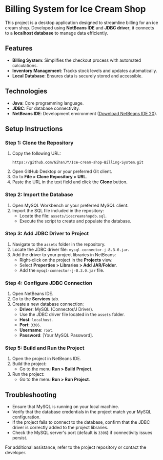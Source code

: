 # Billing System for Ice Cream Shop

This project is a desktop application designed to streamline billing for an ice cream shop. Developed using **NetBeans IDE** and **JDBC driver**, it connects to a **localhost database** to manage data efficiently.

## Features
- **Billing System**: Simplifies the checkout process with automated calculations.
- **Inventory Management**: Tracks stock levels and updates automatically.
- **Local Database**: Ensures data is securely stored and accessible.

## Technologies
- **Java**: Core programming language.
- **JDBC**: For database connectivity.
- **NetBeans IDE**: Development environment ([Download NetBeans IDE 20](https://netbeans.apache.org/front/main/download/nb20/)).

## Setup Instructions

### Step 1: Clone the Repository
1. Copy the following URL:
   ```
   https://github.com/GihanJY/Ice-cream-shop-Billing-System.git
   ```
2. Open GitHub Desktop or your preferred Git client.
3. Go to **File > Clone Repository > URL**.
4. Paste the URL in the text field and click the **Clone** button.

### Step 2: Import the Database
1. Open MySQL Workbench or your preferred MySQL client.
2. Import the SQL file included in the repository:
   - Locate the file: `assets/icecreamshopdb.sql`.
   - Execute the script to create and populate the database.

### Step 3: Add JDBC Driver to Project
1. Navigate to the `assets` folder in the repository.
2. Locate the JDBC driver file: `mysql-connector-j-8.3.0.jar`.
3. Add the driver to your project libraries in NetBeans:
   - Right-click on the project in the **Projects** view.
   - Select **Properties > Libraries > Add JAR/Folder**.
   - Add the `mysql-connector-j-8.3.0.jar` file.

### Step 4: Configure JDBC Connection
1. Open NetBeans IDE.
2. Go to the **Services** tab.
3. Create a new database connection:
   - **Driver**: MySQL (Connector/J Driver).
   - Use the JDBC driver file located in the `assets` folder.
   - **Host**: `localhost`.
   - **Port**: `3306`.
   - **Username**: `root`.
   - **Password**: [Your MySQL Password].

### Step 5: Build and Run the Project
1. Open the project in NetBeans IDE.
2. Build the project:
   - Go to the menu **Run > Build Project**.
3. Run the project:
   - Go to the menu **Run > Run Project**.

## Troubleshooting
- Ensure that MySQL is running on your local machine.
- Verify that the database credentials in the project match your MySQL configuration.
- If the project fails to connect to the database, confirm that the JDBC driver is correctly added to the project libraries.
- Check the MySQL server's port (default is `3306`) if connectivity issues persist.

For additional assistance, refer to the project repository or contact the developer.
